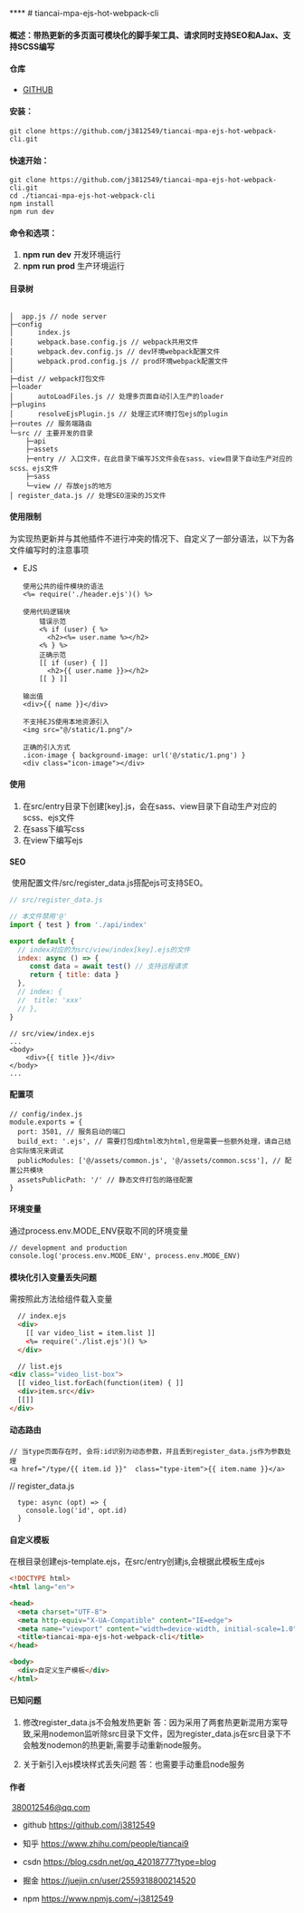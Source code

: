 ****  # tiancai-mpa-ejs-hot-webpack-cli

   #### 概述：带热更新的多页面可模块化的脚手架工具、请求同时支持SEO和AJax、支持SCSS编写

   #### 仓库

   * [GITHUB](https://github.com/j3812549/tiancai-mpa-ejs-hot-webpack-cli.git)

   #### 安装：

   ```
   git clone https://github.com/j3812549/tiancai-mpa-ejs-hot-webpack-cli.git
   ```

   #### 快速开始：

   ```
   git clone https://github.com/j3812549/tiancai-mpa-ejs-hot-webpack-cli.git
   cd ./tiancai-mpa-ejs-hot-webpack-cli
   npm install
   npm run dev
   ```

   #### 命令和选项：

   1.  **npm run dev** 开发环境运行
   2.  **npm run prod** 生产环境运行

   #### 目录树

   ```
   
   │  app.js // node server
   ├─config
   │      index.js
   │      webpack.base.config.js // webpack共用文件
   │      webpack.dev.config.js // dev环境webpack配置文件
   │      webpack.prod.config.js // prod环境webpack配置文件
   │
   ├─dist // webpack打包文件
   ├─loader
   │      autoLoadFiles.js // 处理多页面自动引入生产的loader
   ├─plugins
   │      resolveEjsPlugin.js // 处理正式环境打包ejs的plugin
   ├─routes // 服务端路由
   └─src // 主要开发的目录
       ├─api
       ├─assets
       ├─entry // 入口文件，在此目录下编写JS文件会在sass、view目录下自动生产对应的scss、ejs文件
       ├─sass
       └─view // 存放ejs的地方
   │ register_data.js // 处理SEO渲染的JS文件
   ```

   #### 使用限制

   ​	为实现热更新并与其他插件不进行冲突的情况下、自定义了一部分语法，以下为各文件编写时的注意事项

   * EJS
     ```
     使用公共的组件模块的语法
     <%= require('./header.ejs')() %>
     
     使用代码逻辑块
         错误示范
         <% if (user) { %>
           <h2><%= user.name %></h2>
         <% } %>
         正确示范
         [[ if (user) { ]]
           <h2>{{ user.name }}></h2>
         [[ } ]]
     
     输出值
     <div>{{ name }}</div>
     
     不支持EJS使用本地资源引入
     <img src="@/static/1.png"/>
     
     正确的引入方式
     .icon-image { background-image: url('@/static/1.png') }
     <div class="icon-image"></div>
     
     ```

#### 使用

1. 在src/entry目录下创建[key].js，会在sass、view目录下自动生产对应的scss、ejs文件
2. 在sass下编写css
3. 在view下编写ejs

#### SEO

​	使用配置文件/src/register_data.js搭配ejs可支持SEO。

```javascript
// src/register_data.js

// 本文件禁用'@'
import { test } from './api/index'

export default {
  // index对应的为src/view/index[key].ejs的文件
  index: async () => {
     const data = await test() // 支持远程请求
     return { title: data }
  },
  // index: {
  //  title: 'xxx'
  // },
}

```

````
// src/view/index.ejs
...
<body>
	<div>{{ title }}</div>
</body>
...
````

#### 配置项
```
// config/index.js
module.exports = {
  port: 3501, // 服务启动的端口
  build_ext: '.ejs', // 需要打包成html改为html,但是需要一些额外处理，请自己结合实际情况来调试
  publicModules: ['@/assets/common.js', '@/assets/common.scss'], // 配置公共模块
  assetsPublicPath: '/' // 静态文件打包的路径配置
}
```

#### 环境变量
通过process.env.MODE_ENV获取不同的环境变量
```
// development and production
console.log('process.env.MODE_ENV', process.env.MODE_ENV)
```

#### 模块化引入变量丢失问题
需按照此方法给组件载入变量

```html
  // index.ejs
  <div>
    [[ var video_list = item.list ]]
    <%= require('./list.ejs')() %>
  </div>
```

```html
  // list.ejs
<div class="video_list-box">
  [[ video_list.forEach(function(item) { ]]
  <div>item.src</div>
  [[]]
</div>
```

#### 动态路由
```
// 当type页面存在时, 会将:id识别为动态参数，并且丢到register_data.js作为参数处理
<a href="/type/{{ item.id }}"  class="type-item">{{ item.name }}</a>

```

// register_data.js
```
  type: async (opt) => {
    console.log('id', opt.id)
  }
```

#### 自定义模板

在根目录创建ejs-template.ejs，在src/entry创建js,会根据此模板生成ejs

```html
<!DOCTYPE html>
<html lang="en">

<head>
  <meta charset="UTF-8">
  <meta http-equiv="X-UA-Compatible" content="IE=edge">
  <meta name="viewport" content="width=device-width, initial-scale=1.0">
  <title>tiancai-mpa-ejs-hot-webpack-cli</title>
</head>

<body>
  <div>自定义生产模板</div>
</html>
```

#### 已知问题
1. 修改register_data.js不会触发热更新
答：因为采用了两套热更新混用方案导致,采用nodemon监听除src目录下文件，因为register_data.js在src目录下不会触发nodemon的热更新,需要手动重新node服务。

2. 关于新引入ejs模块样式丢失问题
答：也需要手动重启node服务

#### 作者

​	380012546@qq.com

* github https://github.com/j3812549

* 知乎 https://www.zhihu.com/people/tiancai9
* csdn https://blog.csdn.net/qq_42018777?type=blog

* 掘金 https://juejin.cn/user/2559318800214520
* npm https://www.npmjs.com/~j3812549

